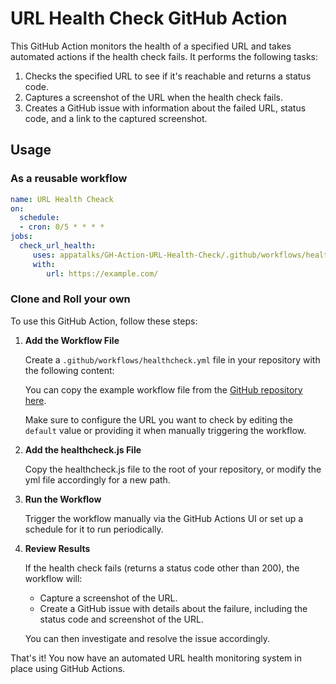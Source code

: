 # URL Health Check GitHub Action

This GitHub Action monitors the health of a specified URL and takes automated actions if the health check fails. It performs the following tasks:

1. Checks the specified URL to see if it's reachable and returns a status code.
2. Captures a screenshot of the URL when the health check fails.
3. Creates a GitHub issue with information about the failed URL, status code, and a link to the captured screenshot.

## Usage

### As a reusable workflow

```yml
name: URL Health Cheack
on:
  schedule:
  - cron: 0/5 * * * *
jobs:
  check_url_health:
     uses: appatalks/GH-Action-URL-Health-Check/.github/workflows/healthcheck.yml@main
     with:
        url: https://example.com/
```

### Clone and Roll your own

To use this GitHub Action, follow these steps:

1. **Add the Workflow File**

   Create a `.github/workflows/healthcheck.yml` file in your repository with the following content:

   You can copy the example workflow file from the [GitHub repository here](https://github.com/appatalks/GH-Action-URL-Health-Check/blob/main/.github/workflows/healthcheck.yml). 

   Make sure to configure the URL you want to check by editing the `default` value or providing it when manually triggering the workflow.

2. **Add the healthcheck.js File**

   Copy the healthcheck.js file to the root of your repository, or modify the yml file accordingly for a new path.    

3. **Run the Workflow**

   Trigger the workflow manually via the GitHub Actions UI or set up a schedule for it to run periodically.

5. **Review Results**

   If the health check fails (returns a status code other than 200), the workflow will:

   - Capture a screenshot of the URL.
   - Create a GitHub issue with details about the failure, including the status code and screenshot of the URL.

   You can then investigate and resolve the issue accordingly.

That's it! You now have an automated URL health monitoring system in place using GitHub Actions.
